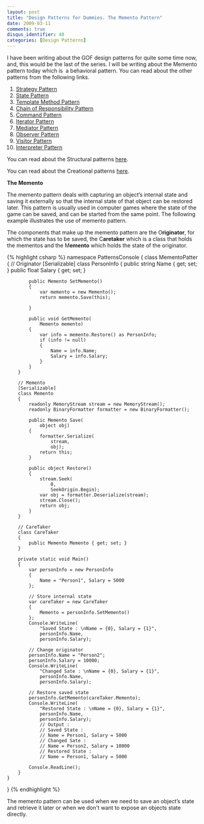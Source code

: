 ```yaml
---
layout: post
title: "Design Patterns for Dummies. The Memento Pattern"
date: 2009-03-11
comments: true
disqus_identifier: 40
categories: [Design Patterns]
---
```

I have been writing about the GOF design patterns for quite some time
now, and, this would be the last of the series. I will be writing about
the Memento pattern today which is  a behavioral pattern. You can read
about the other patterns from the following links.

1.  [Strategy
    Pattern](http://www.simplyvinay.com/Post/30/Design-Patterns-for-Dummies.-The-Strategy-Pattern.aspx)
2.  [State
    Pattern](http://www.simplyvinay.com/Post/31/Design-Patterns-for-Dummies.-The-State-Pattern.aspx)
3.  [Template Method
    Pattern](http://www.simplyvinay.com/Post/32/Design-Patterns-for-Dummies.-The-Template-Method-Pattern.aspx)
4.  [Chain of Responsibility
    Pattern](http://www.simplyvinay.com/Post/33/Design-Patterns-for-Dummies.-The-Chain-of-Responsibility-Pattern.aspx)
5.  [Command
    Pattern](http://www.simplyvinay.com/Post/34/Design-Patterns-for-Dummies.-The-Command-Pattern.aspx)
6.  [Iterator
    Pattern](http://www.simplyvinay.com/Post/35/Design-Patterns-for-Dummies.-The-Iterator-Pattern.aspx)
7.  [Mediator
    Pattern](http://www.simplyvinay.com/Post/36/Design-Patterns-for-Dummies.-The-Mediator-Pattern.aspx)
8.  [Observer
    Pattern](http://www.simplyvinay.com/Post/37/Design-Patterns-for-Dummies.-The-Observer-Pattern.aspx)
9.  [Visitor
    Pattern](http://www.simplyvinay.com/Post/38/Design-Patterns-for-Dummies.-The-Visitor-Pattern.aspx)
10. [Interpreter
    Pattern](http://www.simplyvinay.com/Post/39/Design-Patterns-for-Dummies.-The-Interpreter-Pattern.aspx)

You can read about the Structural patterns
[here](http://www.simplyvinay.com/Post/23/Structural-Design-Patterns.aspx).

You can read about the Creational patterns
[here](http://www.simplyvinay.com/Post/29/Creational-Design-Patterns.aspx).

**The Memento**

The memento pattern deals with capturing an object’s internal state and
saving it externally so that the internal state of that object can be
restored later. This pattern is usually used in computer games where the
state of the game can be saved, and can be started from the same point.
The following example illustrates the use of memento pattern.

The components that make up the memento pattern are the O**riginator**,
for which the state has to be saved, the C**aretaker** which is a class
that holds the mementos and the M**emento** which holds the state of the
originator.

{% highlight csharp %}
namespace PatternsConsole
{
    class MementoPatter
    {
        // Originator
        [Serializable]
        class PersonInfo
        {
            public string Name { get; set; }
            public float Salary { get; set; }

            public Memento SetMemento()
            {
                var memento = new Memento();
                return memento.Save(this);

            }

            public void GetMemento(
                Memento memento)
            {
                var info = memento.Restore() as PersonInfo;
                if (info != null)
                {
                    Name = info.Name;
                    Salary = info.Salary;
                }
            }
        }

        // Memento
        [Serializable]
        class Memento
        {
            readonly MemoryStream stream = new MemoryStream();
            readonly BinaryFormatter formatter = new BinaryFormatter();

            public Memento Save(
                object obj)
            {
                formatter.Serialize(
                    stream,
                    obj);
                return this;
            }

            public object Restore()
            {
                stream.Seek(
                    0,
                    SeekOrigin.Begin);
                var obj = formatter.Deserialize(stream);
                stream.Close();
                return obj;
            }
        }

        // CareTaker
        class CareTaker
        {
            public Memento Memento { get; set; }
        }

        private static void Main()
        {
            var personInfo = new PersonInfo
            {
                Name = "Person1", Salary = 5000
            };
            
            // Store internal state
            var careTaker = new CareTaker
            {
                Memento = personInfo.SetMemento()
            };
            Console.WriteLine(
                "Saved State : \nName = {0}, Salary = {1}",
                personInfo.Name,
                personInfo.Salary);
            
            // Change originator
            personInfo.Name = "Person2";
            personInfo.Salary = 10000;
            Console.WriteLine(
                "Changed Sate : \nName = {0}, Salary = {1}",
                personInfo.Name,
                personInfo.Salary);
            
            // Restore saved state
            personInfo.GetMemento(careTaker.Memento);
            Console.WriteLine(
                "Restored State : \nName = {0}, Salary = {1}",
                personInfo.Name,
                personInfo.Salary);
                // Output :
                // Saved State :
                // Name = Person1, Salary = 5000
                // Changed Sate :
                // Name = Person2, Salary = 10000
                // Restored State :
                // Name = Person1, Salary = 5000

            Console.ReadLine();
        }
    }
}
{% endhighlight %}

The memento pattern can be used when we need to save an object’s state
and retrieve it later or when we don't want to expose an objects state
directly.


